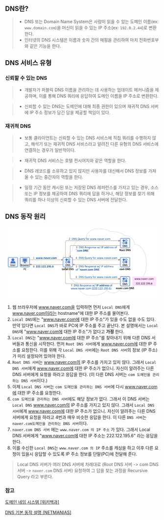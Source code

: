 ## DNS란?

> - DNS 또는 Domain Name System은 사람이 읽을 수 있는 도메인 이름(ex: `www.domain.com`)을 머신이 읽을 수 있는 IP 주소(ex: `192.0.2.44`)로 변환한다.
> - 인터넷의 DNS 시스템은 이름과 숫자 간의 매핑을 관리하여 마치 전화번호부와 같은 기능을 한다.

## DNS 서비스 유형
### 신뢰할 수 있는 DNS
> - 개발자가 퍼블릭 DNS 이름을 관리하는 데 사용하는 업데이트 메커니즘을 제공하며, 이를 통해 DNS 쿼리에 응답하여 도메인 이름을 IP 주소로 변환한다.

> - 신뢰할 수 있는 DNS는 도메인에 대해 최종 권한이 있으며 재귀적 DNS 서버에 IP 주소 정보가 담긴 답을 제공할 책임이 있다.

### 재귀적 DNS

> - 보통 클라이언트는 신뢰할 수 있는 DNS 서비스에 직접 쿼리를 수행하지 않고, 해석기 또는 재귀적 DNS 서비스라고 알려진 다른 유형의 DNS 서비스에 연결하는 경우가 일반적이다.

> - 재귀적 DNS 서비스는 호텔 컨시어지와 같은 역할을 한다.

> - DNS 레코드를 소유하고 있지 않지만 사용자를 대신해서 DNS 정보를 가져올 수 있는 중간자의 역할을 한다.

> - 일정 기간 동안 캐시된 또는 저장된 DNS 레퍼런스를 가지고 있는 경우, 소스 또는 IP 정보를 제공하여 DNS 쿼리에 답을 하거나, 해당 정보를 찾기 위해 쿼리를 하나 이상의 신뢰할 수 있는 DNS 서버에 전달한다.


## DNS 동작 원리
<img src="../../img/DNS_Behavior_Principles.png">

1. 웹 브라우저에 www.naver.com을 입력하면 먼저 `Local DNS`에게 www.naver.com이라는 hostname"에 대한 IP 주소를 물어본다.
2. `Local DNS`에는 "www.naver.com에 대한 IP 주소"가 있을 수도 없을 수도 있다. 만약 있다면 `Local DNS`가 바로 PC에 IP 주소를 주고 끝난다. 본 설명에서는 `Local DNS`에 "www.naver.com에 대한 IP 주소"가 없다고 <b>가정</b> 한다.
3. `Local DNS`는 "www.naver.com에 대한 IP 주소"를 찾아내기 위해 다른 DNS 서버들과 통신을 시작한다. 먼저 `Root DNS 서버`에게 www.naver.com에 대한 IP 주소를 요청한다. 이를 위해 각 `Local DNS 서버`에는 `Root DNS 서버`의 정보 (IP 주소)가 미리 설정되어 있어야 한다.
4. `Root DNS 서버`는 www.naver.com의 IP 주소를 가지고 있지 않다. 그래서 `Local DNS 서버`에게 www.naver.com에 대한 IP 주소가 없으니. 자신이 알려주는 다른 DNS 서버에게 요청을 하라고 응답을 한다. (이 다른 DNS 서버는 `com 도메인을 관리하는 DNS 서버`이다.)
5. 이제 `Local DNS 서버`는 `com 도메인을 관리하는 DNS 서버`에 다시 www.naver.com에 대한 IP 주소를 요청한다.
6. `com 도메인을 관리하는 DNS 서버`에도 해당 정보가 없다. 그래서 이 DNS 서버는 `Local DNS` www.naver.com의 IP 주소를 가지고 있지 않다. 그래서 `Local DNS 서버`에게 www.naver.com에 대한 IP 주소가 없으니. 자신이 알려주는 다른 DNS 서버에게 요청을 하라고 4번과 매우 비슷한 응답을 한다. 이 다른 `DNS 서버`는 `naver.com도메인을 관리하는 DNS 서버`이다.
7. `naver.com DNS 서버` 에는 `www.naver.com 의 IP 주소` 가 있다. 그래서 Local DNS 서버에게 "www.naver.com에 대한 IP 주소는 222.122.195.6" 라는 응답을 한다.
8. 이를 수신한 `Local DNS`는 `www.naver.com 의 IP` 주소를 캐싱을 하고 이후 다른 요청이 있을시 응답할 수 있도록 IP 주소 정보를 단말(PC)에 전달해 준다.

> Local DNS 서버가 여러 DNS 서버에 차례대로 (Root DNS 서버 -> com DNS 서버 -> `naver.com` DNS 서버) 요청하여 그 답을 찾는 과정을 Recursive Query 라고 부른다.

### 참고
<a href="https://ko.wikipedia.org/wiki/%EB%8F%84%EB%A9%94%EC%9D%B8_%EB%84%A4%EC%9E%84_%EC%8B%9C%EC%8A%A4%ED%85%9C">도메인 네임 시스템 [위키백과]</a>

<a href="https://www.netmanias.com/ko/post/blog/5353/dns/dns-basic-operation">DNS 기본 동작 설명 [NETMANIAS]</a>

<br>
<br>
<br>

